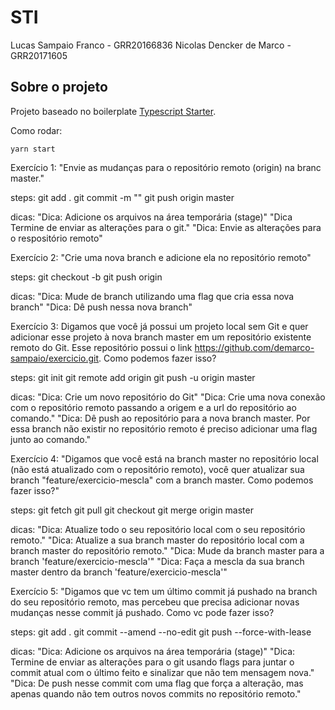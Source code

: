 # STI
Lucas Sampaio Franco - GRR20166836
Nicolas Dencker de Marco - GRR20171605
## Sobre o projeto
Projeto baseado no boilerplate [Typescript Starter](https://github.com/nea/Typescript-Starter/).

Como rodar:

```
yarn start
```


Exercício 1: "Envie as mudanças para o repositório remoto (origin) na branc master."

steps:
    git add .
    git commit -m "<msg>" 
    git push origin master

dicas: 
"Dica: Adicione os arquivos na área temporária (stage)"
"Dica Termine de enviar as alterações para o git."
"Dica: Envie as alterações para o respositório remoto"

Exercício 2: "Crie uma nova branch e adicione ela no repositório remoto"

steps:
    git checkout -b <nome-branch>
    git push origin <nome-branch> 

dicas:
"Dica: Mude de branch utilizando uma flag que cria essa nova branch"
"Dica: Dê push nessa nova branch"

Exercício 3: Digamos que você já possui um projeto local sem Git e quer adicionar esse projeto à nova branch master em um repositório existente remoto do Git. Esse repositório possui o link https://github.com/demarco-sampaio/exercicio.git. Como podemos fazer isso?

steps:
    git init
    git remote add origin <link>
    git push -u origin master

dicas:
"Dica: Crie um novo repositório do Git"
"Dica: Crie uma nova conexão com o repositório remoto passando a origem e a url do repositório ao comando."
"Dica: Dê push ao repositório para a nova branch master. Por essa branch não existir no repositório remoto é preciso adicionar uma flag junto ao comando." 


Exercício 4: "Digamos que você está na branch master no repositório local (não está atualizado com o repositório remoto), você quer atualizar sua branch "feature/exercicio-mescla" com a branch master. Como podemos fazer isso?"

steps:
    git fetch
    git pull
    git checkout <feature>
    git merge origin master

dicas:
"Dica: Atualize todo o seu repositório local com o seu repositório remoto."
"Dica: Atualize a sua branch master do repositório local com a branch master do repositório remoto."
"Dica: Mude da branch master para a branch 'feature/exercicio-mescla'"
"Dica: Faça a mescla da sua branch master dentro da branch 'feature/exercicio-mescla'"

Exercício 5: "Digamos que vc tem um último commit já pushado na branch do seu repositório remoto, mas percebeu que precisa adicionar novas mudanças nesse commit já pushado. Como vc pode fazer isso?

steps:
    git add .
    git commit --amend --no-edit
    git push --force-with-lease

dicas: 
"Dica: Adicione os arquivos na área temporária (stage)"
"Dica: Termine de enviar as alterações para o git usando flags para juntar o commit atual com o último feito e sinalizar que não tem mensagem nova."
"Dica: De push nesse commit com uma flag que força a alteração, mas apenas quando não tem outros novos commits no repositório remoto."
